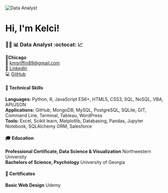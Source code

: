 ![Data Analyst](https://github.com/kelcigriffin/kelcigriffin/assets/69816605/87c9005e-d218-4658-b3de-d2bee1e31886)


<!--
**kelcigriffin/kelcigriffin** is a ✨ _special_ ✨ repository because its `README.md` (this file) appears on your GitHub profile.-->
# Hi, I'm Kelci!
### :woman_technologist: :bar_chart: Data Analyst :octocat: :chart_with_upwards_trend:

📍**Chicago**  
📧 kmgriffin89@gmail.com  
:link: [LinkedIn](http://linkedin.com/in/kelci-griffin-b633a383)   
:computer: [GitHub](https://github.com/kelcigriffin/kelcigriffin)

#### :brain: Technical Skills 
**Languages:** Python, R, JavaScript ES6+, HTML5, CSS3, SQL, NoSQL, VBA, API/JSON   
**Applications:** GitHub, MongoDB, MySQL, PostgreSQL, SQLite, GIT, Command Line, Terminal, Tableau, WordPress  
**Tools:** Excel, Scikit learn, Matplotlib, Databasing, Pandas, Jupyter Notebook, SQLAlchemy ORM, Salesforce  

#### :mortar_board: Education
**Professional Certificate, Data Science & Visualization** Northwestern University  
**Bachelors of Science, Psychology** University of Georgia  

#### :scroll: Certificates
**Basic Web Design** Udemy
